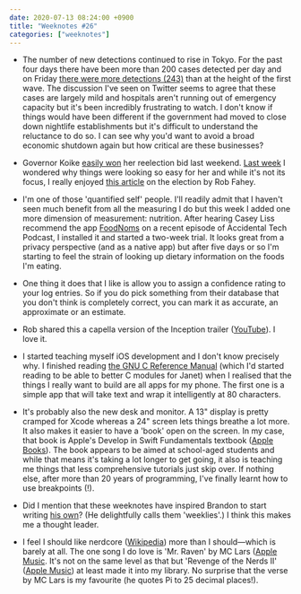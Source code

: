 ```yaml
---
date: 2020-07-13 08:24:00 +0900
title: "Weeknotes #26"
categories: ["weeknotes"]
---
```


- The number of new detections continued to rise in Tokyo. For the past four days there have been more than 200 cases detected per day and on Friday [there were more detections (243)](https://www.japantimes.co.jp/news/2020/07/10/national/coronavirus-surge-tokyo-record-243/) than at the height of the first wave. The discussion I've seen on Twitter seems to agree that these cases are largely mild and hospitals aren't running out of emergency capacity but it's been incredibly frustrating to watch. I don't know if things would have been different if the government had moved to close down nightlife establishments but it's difficult to understand the reluctance to do so. I can see why you'd want to avoid a broad economic shutdown again but how critical are these businesses?

- Governor Koike [easily won](https://www.nytimes.com/2020/07/05/world/asia/tokyo-governor-election.html) her reelection bid last weekend. [Last week](https://updates.inqk.net/post/1594003620.html) I wondered why things were looking so easy for her and while it's not its focus, I really enjoyed [this article](https://www.tokyoreview.net/2020/07/tokyos-2020-election-devolves-into-circus/) on the election by Rob Fahey.

- I'm one of those 'quantified self' people. I'll readily admit that I haven't seen much benefit from all the measuring I do but this week I added one more dimension of measurement: nutrition. After hearing Casey Liss recommend the app [FoodNoms](https://foodnoms.com) on a recent episode of Accidental Tech Podcast, I installed it and started a two-week trial. It looks great from a privacy perspective (and as a native app) but after five days or so I'm starting to feel the strain of looking up dietary information on the foods I'm eating.

- One thing it does that I like is allow you to assign a confidence rating to your log entries. So if you do pick something from their database that you don't think is completely correct, you can mark it as accurate, an approximate or an estimate.

- Rob shared this a capella version of the Inception trailer ([YouTube](https://youtu.be/d2yD4yDsiP4)). I love it.

- I started teaching myself iOS development and I don't know precisely why. I finished reading [the GNU C Reference Manual](https://www.gnu.org/software/gnu-c-manual/gnu-c-manual.html) (which I'd started reading to be able to better C modules for Janet) when I realised that the things I really want to build are all apps for my phone. The first one is a simple app that will take text and wrap it intelligently at 80 characters.

- It's probably also the new desk and monitor. A 13" display is pretty cramped for Xcode whereas a 24" screen lets things breathe a lot more. It also makes it easier to have a 'book' open on the screen. In my case, that book is Apple's Develop in Swift Fundamentals textbook ([Apple Books](https://books.apple.com/us/book/develop-in-swift-fundamentals/id1511184145)). The book appears to be aimed at school-aged students and while that means it's taking a lot longer to get going, it also is teaching me things that less comprehensive tutorials just skip over. If nothing else, after more than 20 years of programming, I've finally learnt how to use breakpoints (!).

- Did I mention that these weeknotes have inspired Brandon to start writing [his own](https://sangsara.net/2020/07/05/week-27-20/)? (He delightfully calls them 'weeklies'.) I think this makes me a thought leader.

- I feel I should like nerdcore ([Wikipedia](https://en.wikipedia.org/wiki/Nerdcore)) more than I should—which is barely at all. The one song I do love is 'Mr. Raven' by MC Lars ([Apple Music](https://music.apple.com/us/album/mr-raven/524421127?i=524421438). It's not on the same level as that but 'Revenge of the Nerds II' ([Apple Music](https://music.apple.com/us/album/mr-raven/524421127?i=524421438)) at least made it into my library. No surprise that the verse by MC Lars is my favourite (he quotes Pi to 25 decimal places!).
